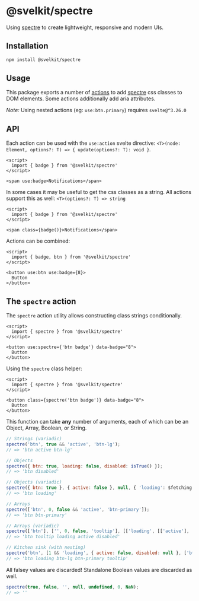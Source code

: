 # @svelkit/spectre

Using [spectre] to create lightweight, responsive and modern UIs.

## Installation

```sh
npm install @svelkit/spectre
```

## Usage

This package exports a number of [actions](https://svelte.dev/docs#use_action) to add [spectre] css classes to DOM elements. Some actions additionally add aria attributes.

*Note:* Using nested actions (eg: `use:btn.primary`) requires `svelte@^3.26.0`

## API

Each action can be used with the `use:action` svelte directive: ```<T>(node: Element, options?: T) => { update(options?: T): void }```.

```example
<script>
  import { badge } from '@svelkit/spectre'
</script>

<span use:badge>Notifications</span>
```

In some cases it may be useful to get the css classes as a string. All actions support this as well: ```<T>(options?: T) => string```

```example
<script>
  import { badge } from '@svelkit/spectre'
</script>

<span class={badge()}>Notifications</span>
```

Actions can be combined:

```example
<script>
  import { badge, btn } from '@svelkit/spectre'
</script>

<button use:btn use:badge={8}>
  Button
</button>
```

## The `spectre` action

The `spectre` action utility allows constructing class strings conditionally.

```example
<script>
  import { spectre } from '@svelkit/spectre'
</script>

<button use:spectre={'btn badge'} data-badge="8">
  Button
</button>
```

Using the `spectre` class helper:

```example
<script>
  import { spectre } from '@svelkit/spectre'
</script>

<button class={spectre('btn badge')} data-badge="8">
  Button
</button>
```

This function can take **any** number of arguments, each of which can be an Object, Array, Boolean, or String.

```js
// Strings (variadic)
spectre('btn', true && 'active', 'btn-lg');
// => 'btn active btn-lg'

// Objects
spectre({ btn: true, loading: false, disabled: isTrue() });
// => 'btn disabled'

// Objects (variadic)
spectre({ btn: true }, { active: false }, null, { 'loading': $fetching });
// => 'btn loading'

// Arrays
spectre(['btn', 0, false && 'active', 'btn-primary']);
// => 'btn btn-primary'

// Arrays (variadic)
spectre(['btn'], ['', 0, false, 'tooltip'], [['loading', [['active'], 'disabled']]]);
// => 'btn tooltip loading active disabled'

// Kitchen sink (with nesting)
spectre('btn', [1 && 'loading', { active: false, disabled: null }, ['btn-lg', ['btn-primary']]], 'tooltip');
// => 'btn loading btn-lg btn-primary tooltip'
```

All falsey values are discarded! Standalone Boolean values are discarded as well.

```js
spectre(true, false, '', null, undefined, 0, NaN);
// => ''
```


[spectre]: https://picturepan2.github.io/spectre/
